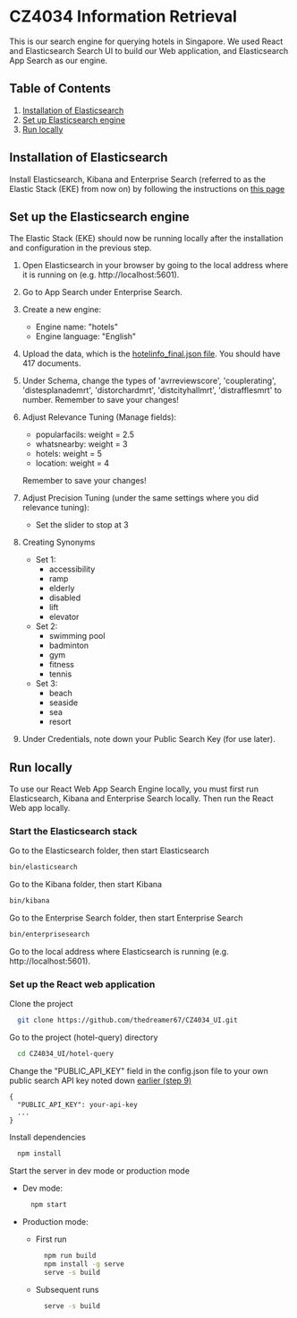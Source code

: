 # CZ4034 Information Retrieval

This is our search engine for querying hotels in Singapore. We used React and Elasticsearch Search UI to
build our Web application, and Elasticsearch App Search as our engine.

## Table of Contents

1. [Installation of Elasticsearch](#installation-of-elasticsearch)
2. [Set up Elasticsearch engine](#set-up-elasticsearch-engine)
3. [Run locally](#run-locally)

## Installation of Elasticsearch

Install Elasticsearch, Kibana and Enterprise Search (referred to as the Elastic Stack (EKE) from now on)
by following the instructions on [this page](https://www.elastic.co/downloads/enterprise-search)

## Set up the Elasticsearch engine

The Elastic Stack (EKE) should now be running locally after the installation and configuration in the previous step.

1. Open Elasticsearch in your browser by going to the local address where it is running on (e.g. http://localhost:5601).

2. Go to App Search under Enterprise Search.

3. Create a new engine:

   - Engine name: "hotels"
   - Engine language: "English"

4. Upload the data, which is the [hotelinfo_final.json file](data/hotelinfo_final.json). You should have 417 documents.

5. Under Schema, change the types of 'avrreviewscore', 'couplerating', 'distesplanademrt', 'distorchardmrt', 'distcityhallmrt', 'distrafflesmrt' to number. Remember to save your changes!

6. Adjust Relevance Tuning (Manage fields):

   - popularfacils: weight = 2.5
   - whatsnearby: weight = 3
   - hotels: weight = 5
   - location: weight = 4

   Remember to save your changes!

7. Adjust Precision Tuning (under the same settings where you did relevance tuning):

   - Set the slider to stop at 3

8. Creating Synonyms

   - Set 1:
     - accessibility
     - ramp
     - elderly
     - disabled
     - lift
     - elevator
   - Set 2:
     - swimming pool
     - badminton
     - gym
     - fitness
     - tennis
   - Set 3:
     - beach
     - seaside
     - sea
     - resort

9. Under Credentials, note down your Public Search Key (for use later).

## Run locally

To use our React Web App Search Engine locally, you must first run Elasticsearch, Kibana and Enterprise Search locally.
Then run the React Web app locally.

### Start the Elasticsearch stack

Go to the Elasticsearch folder, then start Elasticsearch

```bash
bin/elasticsearch
```

Go to the Kibana folder, then start Kibana

```bash
bin/kibana
```

Go to the Enterprise Search folder, then start Enterprise Search

```bash
bin/enterprisesearch
```

Go to the local address where Elasticsearch is running (e.g. http://localhost:5601).

### Set up the React web application

Clone the project

```bash
  git clone https://github.com/thedreamer67/CZ4034_UI.git
```

Go to the project (hotel-query) directory

```bash
  cd CZ4034_UI/hotel-query
```

Change the "PUBLIC_API_KEY" field in the config.json file to your own public search API key noted down
[earlier (step 9)](#set-up-elasticsearch-engine)

```
{
  "PUBLIC_API_KEY": your-api-key
  ...
}
```

Install dependencies

```bash
  npm install
```

Start the server in dev mode or production mode

- Dev mode:

  ```bash
    npm start
  ```

- Production mode:

  - First run

    ```bash
      npm run build
      npm install -g serve
      serve -s build
    ```

  - Subsequent runs

    ```bash
      serve -s build
    ```
